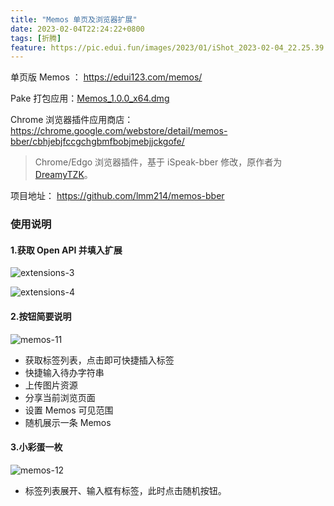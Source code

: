 ```yaml
---
title: "Memos 单页及浏览器扩展"
date: 2023-02-04T22:24:22+0800
tags: [折腾]
feature: https://pic.edui.fun/images/2023/01/iShot_2023-02-04_22.25.39.png!webp
---
```


单页版 Memos ： <https://edui123.com/memos/>

Pake 打包应用：[Memos_1.0.0_x64.dmg](https://github.com/lmm214/Pake/raw/master/Memos_1.0.0_x64.dmg)

Chrome 浏览器插件应用商店： <https://chrome.google.com/webstore/detail/memos-bber/cbhjebjfccgchgbmfbobjmebjjckgofe/>

<!--more-->

> Chrome/Edgo 浏览器插件，基于  iSpeak-bber 修改，原作者为 [DreamyTZK](https://www.antmoe.com/)。

项目地址： <https://github.com/lmm214/memos-bber>

### 使用说明

#### 1.获取 Open API 并填入扩展

![extensions-3](https://cdn.edui.fun/images/2022/10/extensions-3.jpg)

![extensions-4](https://cdn.edui.fun/images/2022/10/extensions-4.jpg)

#### 2.按钮简要说明

![memos-11](https://pic.edui.fun/images/2023/01/memos-11.png!webp)

- 获取标签列表，点击即可快捷插入标签
- 快捷输入待办字符串
- 上传图片资源
- 分享当前浏览页面
- 设置 Memos 可见范围
- 随机展示一条 Memos

#### 3.小彩蛋一枚

![memos-12](https://pic.edui.fun/images/2023/01/memos-12.png!webp)

- 标签列表展开、输入框有标签，此时点击随机按钮。